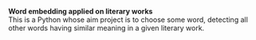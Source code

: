 **Word embedding applied on literary works** <br/>
This is a Python whose aim project is to choose some word, detecting all other words having similar meaning in a given literary work.

